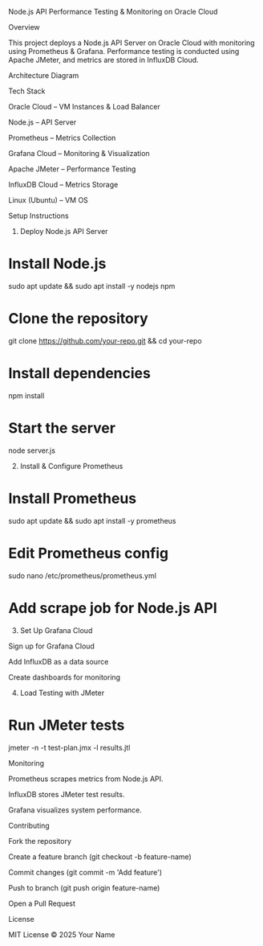 Node.js API Performance Testing & Monitoring on Oracle Cloud

Overview

This project deploys a Node.js API Server on Oracle Cloud with monitoring using Prometheus & Grafana. Performance testing is conducted using Apache JMeter, and metrics are stored in InfluxDB Cloud.

Architecture Diagram



Tech Stack

Oracle Cloud – VM Instances & Load Balancer

Node.js – API Server

Prometheus – Metrics Collection

Grafana Cloud – Monitoring & Visualization

Apache JMeter – Performance Testing

InfluxDB Cloud – Metrics Storage

Linux (Ubuntu) – VM OS

Setup Instructions

1. Deploy Node.js API Server

# Install Node.js
sudo apt update && sudo apt install -y nodejs npm

# Clone the repository
git clone https://github.com/your-repo.git && cd your-repo

# Install dependencies
npm install

# Start the server
node server.js

2. Install & Configure Prometheus

# Install Prometheus
sudo apt update && sudo apt install -y prometheus

# Edit Prometheus config
sudo nano /etc/prometheus/prometheus.yml
# Add scrape job for Node.js API

3. Set Up Grafana Cloud

Sign up for Grafana Cloud

Add InfluxDB as a data source

Create dashboards for monitoring

4. Load Testing with JMeter

# Run JMeter tests
jmeter -n -t test-plan.jmx -l results.jtl

Monitoring

Prometheus scrapes metrics from Node.js API.

InfluxDB stores JMeter test results.

Grafana visualizes system performance.

Contributing

Fork the repository

Create a feature branch (git checkout -b feature-name)

Commit changes (git commit -m 'Add feature')

Push to branch (git push origin feature-name)

Open a Pull Request

License

MIT License © 2025 Your Name
